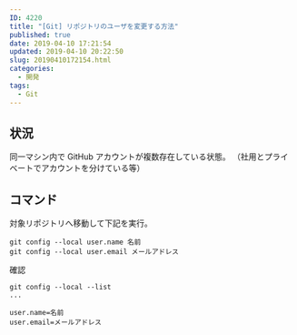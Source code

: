 ```yaml
---
ID: 4220
title: "[Git] リポジトリのユーザを変更する方法"
published: true
date: 2019-04-10 17:21:54
updated: 2019-04-10 20:22:50
slug: 20190410172154.html
categories:
  - 開発
tags:
  - Git
---
```


## 状況

同一マシン内で GitHub アカウントが複数存在している状態。
（社用とプライベートでアカウントを分けている等）

## コマンド

対象リポジトリへ移動して下記を実行。

```
git config --local user.name 名前
git config --local user.email メールアドレス
```

確認

```
git config --local --list
...

user.name=名前
user.email=メールアドレス
```
